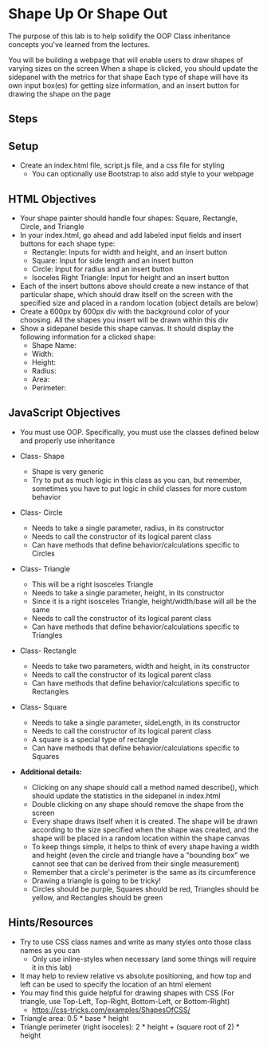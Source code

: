 # Shape Up Or Shape Out

The purpose of this lab is to help solidify the OOP Class inheritance concepts you've learned from the lectures.

You will be building a webpage that will enable users to draw shapes of varying sizes on the screen
When a shape is clicked, you should update the sidepanel with the metrics for that shape
Each type of shape will have its own input box(es) for getting size information, and an insert button for drawing the shape on the page

## Steps

## Setup

* Create an index.html file, script.js file, and a css file for styling
  * You can optionally use Bootstrap to also add style to your webpage

## HTML Objectives

* Your shape painter should handle four shapes: Square, Rectangle, Circle, and Triangle
* In your index.html, go ahead and add labeled input fields and insert buttons for each shape type:
  * Rectangle: Inputs for width and height, and an insert button
  * Square: Input for side length and an insert button
  * Circle: Input for radius and an insert button
  * Isoceles Right Triangle: Input for height and an insert button
* Each of the insert buttons above should create a new instance of that particular shape, which should draw itself on the screen with the specified size and placed in a random location (object details are below)
* Create a 600px by 600px div with the background color of your choosing. All the shapes you insert will be drawn within this div
* Show a sidepanel beside this shape canvas. It should display the following information for a clicked shape:
  * Shape Name:
  * Width:
  * Height:
  * Radius:
  * Area:
  * Perimeter:

## JavaScript Objectives

* You must use OOP. Specifically, you must use the classes defined below and properly use inheritance
* Class- Shape
  * Shape is very generic
  * Try to put as much logic in this class as you can, but remember, sometimes you have to put logic in child classes for more custom behavior
* Class- Circle
  * Needs to take a single parameter, radius, in its constructor
  * Needs to call the constructor of its logical parent class
  * Can have methods that define behavior/calculations specific to Circles
* Class- Triangle
  * This will be a right isosceles Triangle
  * Needs to take a single parameter, height, in its constructor
  * Since it is a right isosceles Triangle, height/width/base will all be the same
  * Needs to call the constructor of its logical parent class
  * Can have methods that define behavior/calculations specific to Triangles
* Class- Rectangle
  * Needs to take two parameters, width and height, in its constructor
  * Needs to call the constructor of its logical parent class
  * Can have methods that define behavior/calculations specific to Rectangles
* Class- Square
  * Needs to take a single parameter, sideLength, in its constructor
  * Needs to call the constructor of its logical parent class
  * A square is a special type of rectangle
  * Can have methods that define behavior/calculations specific to Squares
  
* **Additional details:**
  * Clicking on any shape should call a method named describe(), which should update the statistics in the sidepanel in index.html
  * Double clicking on any shape should remove the shape from the screen
  * Every shape draws itself when it is created. The shape will be drawn according to the size specified when the shape was created, and the shape will be placed in a random location within the shape canvas
  * To keep things simple, it helps to think of every shape having a width and height (even the circle and triangle have a "bounding box" we cannot see that can be derived from their single measurement)
  * Remember that a circle's perimeter is the same as its circumference
  * Drawing a triangle is going to be tricky!
  * Circles should be purple, Squares should be red, Triangles should be yellow, and Rectangles should be green

## Hints/Resources

* Try to use CSS class names and write as many styles onto those class names as you can
  * Only use inline-styles when necessary (and some things will require it in this lab)
* It may help to review relative vs absolute positioning, and how top and left can be used to specify the location of an html element
* You may find this guide helpful for drawing shapes with CSS (For triangle, use Top-Left, Top-Right, Bottom-Left, or Bottom-Right)
  * https://css-tricks.com/examples/ShapesOfCSS/
* Triangle area: 0.5 * base * height
* Triangle perimeter (right isoceles): 2 * height + (square root of 2) * height